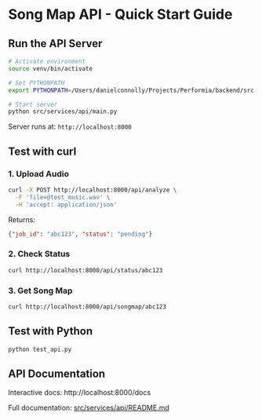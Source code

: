 # Song Map API - Quick Start Guide

## Run the API Server

```bash
# Activate environment
source venv/bin/activate

# Set PYTHONPATH
export PYTHONPATH=/Users/danielconnolly/Projects/Performia/backend/src

# Start server
python src/services/api/main.py
```

Server runs at: `http://localhost:8000`

## Test with curl

### 1. Upload Audio
```bash
curl -X POST http://localhost:8000/api/analyze \
  -F 'file=@test_music.wav' \
  -H 'accept: application/json'
```

Returns:
```json
{"job_id": "abc123", "status": "pending"}
```

### 2. Check Status
```bash
curl http://localhost:8000/api/status/abc123
```

### 3. Get Song Map
```bash
curl http://localhost:8000/api/songmap/abc123
```

## Test with Python

```bash
python test_api.py
```

## API Documentation

Interactive docs: http://localhost:8000/docs

Full documentation: [src/services/api/README.md](src/services/api/README.md)
